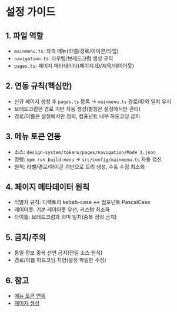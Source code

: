 # 설정 가이드


## 1. 파일 역할

- `mainmenu.ts`: 좌측 메뉴(라벨/경로/아이콘/타입)
- `navigation.ts`: 라우팅/브레드크럼 생성 규칙
- `pages.ts`: 페이지 메타데이터(페이지 ID/제목/레이아웃)


## 2. 연동 규칙(핵심만)

- 신규 페이지 생성 후 `pages.ts` 등록 → `mainmenu.ts` 경로/ID와 일치 유지
- 브레드크럼은 경로 기반 자동 생성(별칭은 설정에서만 관리)
- 경로/이름은 설정에서만 정의, 컴포넌트 내부 하드코딩 금지


## 3. 메뉴 토큰 연동

- 소스: `design-system/tokens/pages/navigation/Mode 1.json`
- 명령: `npm run build:menu` → `src/config/mainmenu.ts` 자동 갱신
- 원칙: 라벨/경로/아이콘 기반으로 트리 생성, 수동 수정 최소화


## 4. 페이지 메타데이터 원칙

- 식별자 규칙: 디렉토리 kebab-case ↔ 컴포넌트 PascalCase
- 레이아웃: 기본 레이아웃 우선, 커스텀 최소화
- 타이틀: 브레드크럼과 의미 일치(중복 정의 금지)


## 5. 금지/주의

- 동일 정보 중복 선언 금지(단일 소스 원칙)
- 경로/이름 하드코딩 지양(설정 파일만 수정)


## 6. 참고

- [메뉴 토큰 연동](./MENU_TOKENS.md)
- [페이지 생성](./PAGES.md)

